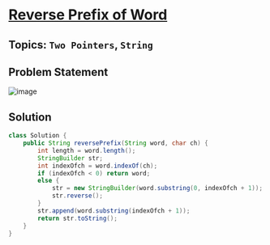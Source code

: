 # [Reverse Prefix of Word](https://leetcode.com/problems/reverse-prefix-of-word/description/)
## Topics: `Two Pointers`, `String`
## Problem Statement
![image](https://github.com/SiddhantKumarMaurya/LeetCode_Questions/assets/107787014/6d73f1fb-d3c5-4521-b18f-700b0ca381df)
## Solution
```java
class Solution {
    public String reversePrefix(String word, char ch) {
        int length = word.length();
        StringBuilder str;
        int indexOfch = word.indexOf(ch);
        if (indexOfch < 0) return word;
        else {
            str = new StringBuilder(word.substring(0, indexOfch + 1));
            str.reverse();
        }
        str.append(word.substring(indexOfch + 1));
        return str.toString();
    }
}
```
